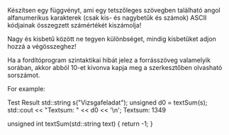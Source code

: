 Készítsen egy függvényt, ami egy tetszőleges szövegben található angol alfanumerikus karakterek (csak kis- és nagybetűk és számok) ASCII kódjainak összegzett számértékét kiszámolja!

Nagy és kisbetű között ne tegyen különbséget, mindig kisbetűket adjon hozzá a végösszeghez!

Ha a fordítóprogram szintaktikai hibát jelez a forrásszöveg valamelyik sorában, akkor abból 10-et kivonva kapja meg a szerkesztőben olvasható sorszámot.

For example:

Test	Result
std::string s("Vizsgafeladat");
unsigned d0 = textSum(s);
std::cout << "Textsum: " << d0 << '\n';
Textsum: 1349


unsigned int textSum(std::string text) {
    return -1;
}